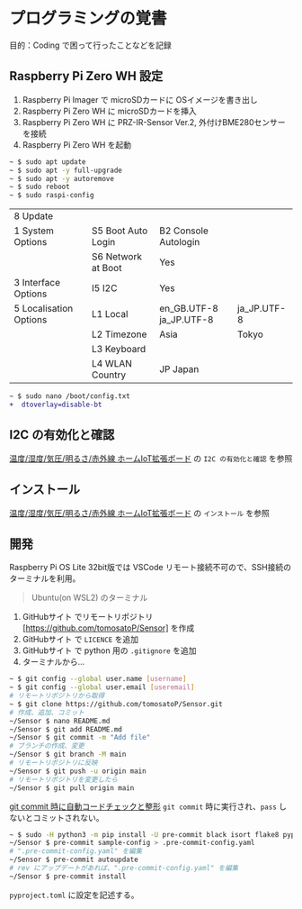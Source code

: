 # プログラミングの覚書
目的：Coding で困って行ったことなどを記録

## Raspberry Pi Zero WH 設定
1. Raspberry Pi Imager で microSDカードに OSイメージを書き出し
1. Raspberry Pi Zero WH に microSDカードを挿入
1. Raspberry Pi Zero WH に PRZ-IR-Sensor Ver.2, 外付けBME280センサーを接続
1. Raspberry Pi Zero WH を起動
~~~sh
~ $ sudo apt update
~ $ sudo apt -y full-upgrade
~ $ sudo apt -y autoremove
~ $ sudo reboot
~ $ sudo raspi-config
~~~
|||||
|---|---|---|---|
|8 Update||||
|1 System Options|S5 Boot Auto Login|B2 Console Autologin||
||S6 Network at Boot|Yes||
|3 Interface Options|I5 I2C|Yes||
|5 Localisation Options|L1 Local|en_GB.UTF-8<br>ja_JP.UTF-8|ja_JP.UTF-8|
||L2 Timezone|Asia|Tokyo|
||L3 Keyboard|||
||L4 WLAN Country|JP Japan||

~~~diff
~ $ sudo nano /boot/config.txt
+  dtoverlay=disable-bt
~~~

## I2C の有効化と確認
[温度/湿度/気圧/明るさ/赤外線 ホームIoT拡張ボード](README.md) の `I2C の有効化と確認` を参照

## インストール
[温度/湿度/気圧/明るさ/赤外線 ホームIoT拡張ボード](README.md) の `インストール` を参照

## 開発
Raspberry Pi OS Lite 32bit版では VSCode リモート接続不可ので、SSH接続のターミナルを利用。<br>
> Ubuntu(on WSL2) のターミナル

1. GitHubサイト でリモートリポジトリ[https://github.com/tomosatoP/Sensor] を作成
1. GitHubサイト で `LICENCE` を追加
1. GitHubサイト で python 用の `.gitignore` を追加
1. ターミナルから...
~~~sh
~ $ git config --global user.name [username]
~ $ git config --global user.email [useremail]
# リモートリポジトリから取得
~ $ git clone https://github.com/tomosatoP/Sensor.git
# 作成、追加、コミット
~/Sensor $ nano README.md
~/Sensor $ git add README.md
~/Sensor $ git commit -m "Add file"
# ブランチの作成、変更
~/Sensor $ git branch -M main
# リモートリポジトリに反映
~/Sensor $ git push -u origin main
# リモートリポジトリを変更したら
~/Sensor $ git pull origin main
~~~

[git commit 時に自動コードチェックと整形](https://blog.imind.jp/entry/2022/03/11/003534)
`git commit` 時に実行され、`pass` しないとコミットされない。
~~~sh
~ $ sudo -H python3 -m pip install -U pre-commit black isort flake8 pyproject-flake8 mypy
~/Sensor $ pre-commit sample-config > .pre-commit-config.yaml
# ".pre-commit-config.yaml" を編集
~/Sensor $ pre-commit autoupdate
# rev にアップデートがあれば、".pre-commit-config.yaml" を編集
~/Sensor $ pre-commit install
~~~
`pyproject.toml` に設定を記述する。
